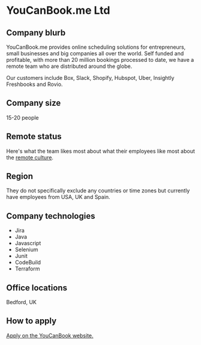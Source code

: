 # YouCanBook.me Ltd

## Company blurb

YouCanBook.me provides online scheduling solutions for entrepreneurs, small businesses and big companies all over the world. Self funded and profitable, with more than 20 million bookings processed to date, we have a remote team who are distributed around the globe.

Our customers include Box, Slack, Shopify, Hubspot, Uber, Insightly Freshbooks and Rovio.

## Company size

15-20 people

## Remote status

Here's what the team likes most about what their employees like most about the [remote culture](https://youcanbook.me/journal/postcards-from-a-remote-team/).

## Region

They do not specifically exclude any countries or time zones but currently have employees from USA, UK and Spain.

## Company technologies

* Jira
* Java
* Javascript
* Selenium
* Junit
* CodeBuild
* Terraform

## Office locations

Bedford, UK

## How to apply

[Apply on the YouCanBook website.](https://youcanbook.me/jobs/)
